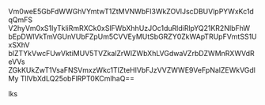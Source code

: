 Vm0weE5GbFdWWGhVYmtwT1ZtMVNWbFl3WkZOVlJscDBUVlpPYWxKc1dqQmFS
V2hyVm0xS1IyTkliRmRXCk0xSlFWbXhhUzJOc1duRldiRlpYQ21KR2NIbFhW
bEpDWlVkTmVGUnVUbFZpUm5CVVEyMUtSbGRZY0ZkWApTRUpFVmtSS1UxSXhV
blZTYkVwcFUwVktiMUV5TVZkalZrWlZWbXhLVGdwaVZrbDZWMnRXWVdReVVs
ZGkKUkZwT1VsaFNSVmxzWkc1TlZteHlVbFJzVVZWWE9VeFpNalZEWkVGdlMy
TllVbXdLQ25obFlRPT0KCmlhaQ==

lks